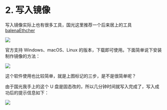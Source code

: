 # 2. 写入镜像

写入镜像实际上也有很多工具，国光这里推荐一个后来居上的工具 [balenaEthcher](https://www.balena.io/etcher) 

![](https://image.3001.net/images/20210916/16318001211261.png) 

官方支持 Windows、macOS、Linux 的版本，下载即可使用。下面简单说下安装制作镜像的方法：

![](https://image.3001.net/images/20210916/16318002942938.png) 

这个软件使用也比较简单，就是上图标记的三步，是不是很简单呢？

由于国光我手上的这个 U 盘是固态改的，所以几分钟时间就写入完成了，写入成功后的提示信息如下：

![](https://image.3001.net/images/20210916/16318005846468.png) 

